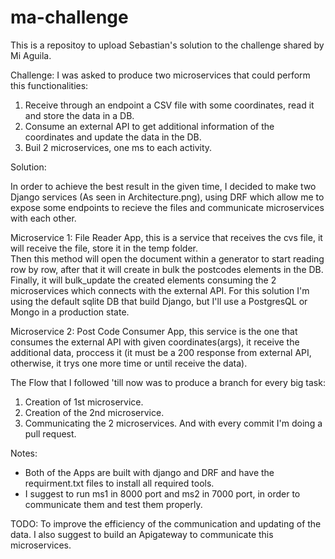 # ma-challenge
This is a repositoy to upload Sebastian's solution to the challenge shared by Mi Aguila.

Challenge: I was asked to produce two microservices that could perform this functionalities:

1. Receive through an endpoint a CSV file with some coordinates, read it and store the data in a DB. 
2. Consume an external API to get additional information of the coordinates and update the data in the DB.
3. Buil 2 microservices, one ms to each activity.

Solution: 

In order to achieve the best result in the given time, I decided to make two Django services (As seen in Architecture.png),
using DRF which allow me to expose some endpoints to recieve the files and communicate microservices with each other.

Microservice 1: File Reader App, this is a service that receives the cvs file, it will receive the file, store it in the temp folder.     
Then this method will open the document within a generator to start reading row by row,  after that it will create in bulk the postcodes
elements in the DB. Finally, it will bulk_update the created elements consuming the 2 microservices which connects with the external API.
For this solution I'm using the default sqlite DB that build Django, but I'll use a PostgresQL or Mongo in a production state.

Microservice 2: Post Code Consumer App, this service is the one that consumes the external API with given coordinates(args), it receive the
additional data, proccess it (it must be a 200 response from external API, otherwise, it trys one more time or until receive the data).

The Flow that I followed 'till now was to produce a branch for every big task:
1. Creation of 1st microservice.
2. Creation of the 2nd microservice.
3. Communicating the 2 microservices.
And with every commit I'm doing a pull request.

Notes:
- Both of the Apps are built with django and DRF and have the requirment.txt files to install all required tools.
- I suggest to run ms1 in 8000 port and ms2 in 7000 port, in order to communicate them and test them properly.

TODO: To improve the efficiency of the communication and updating of the data. I also suggest to build an Apigateway to communicate this microservices.